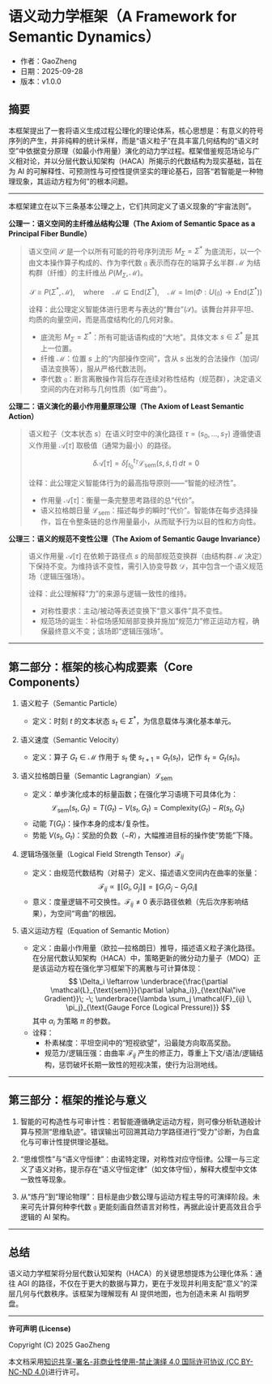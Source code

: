 ﻿# 语义动力学框架（A Framework for Semantic Dynamics）

- 作者：GaoZheng
- 日期：2025-09-28
- 版本：v1.0.0

## 摘要
本框架提出了一套将语义生成过程公理化的理论体系，核心思想是：有意义的符号序列的产生，并非纯粹的统计采样，而是“语义粒子”在具丰富几何结构的“语义时空”中依据变分原理（如最小作用量）演化的动力学过程。框架借鉴规范场论与广义相对论，并以分层代数认知架构（HACA）所揭示的代数结构为现实基础，旨在为 AI 的可解释性、可预测性与可控性提供坚实的理论基石，回答“若智能是一种物理现象，其运动方程为何”的根本问题。

---

本框架建立在以下三条基本公理之上，它们共同定义了语义现象的“宇宙法则”。

**公理一：语义空间的主纤维丛结构公理（The Axiom of Semantic Space as a Principal Fiber Bundle）**

> 语义空间 $\mathcal{S}$ 是一个以所有可能的符号序列流形 $M_{\Sigma} = \Sigma^*$ 为底流形，以一个由文本操作算子构成的、作为李代数 $\mathfrak{g}$ 表示而存在的端算子幺半群 $\mathcal{M}$ 为结构群（纤维）的主纤维丛 $P(M_{\Sigma}, \mathcal{M})$。
>
> $$\mathcal{S} \cong P(\Sigma^*, \mathcal{M}),\quad \text{where}\quad \mathcal{M} \subseteq \mathrm{End}(\Sigma^*),\quad \mathcal{M} = \mathrm{Im}(\Phi: U(\mathfrak{g}) \to \mathrm{End}(\Sigma^*))$$
>
> 诠释：此公理定义智能体进行思考与表达的“舞台”($\mathcal{S}$)。该舞台并非平坦、均质的向量空间，而是高度结构化的几何对象。
> - 底流形 $M_{\Sigma} = \Sigma^*$：所有可能话语构成的“大地”。具体文本 $s\in\Sigma^*$ 是其上一位置。
> - 纤维 $\mathcal{M}$：位置 $s$ 上的“内部操作空间”，含从 $s$ 出发的合法操作（加词/语法变换等），服从严格代数法则。
> - 李代数 $\mathfrak{g}$：断言离散操作背后存在连续对称性结构（规范群），决定语义空间的内在对称与几何性质（如“弯曲”）。

**公理二：语义演化的最小作用量原理公理（The Axiom of Least Semantic Action）**

> 语义粒子（文本状态 $s$）在语义时空中的演化路径 $\tau=(s_0,\dots,s_T)$ 遵循使语义作用量 $\mathcal{A}[\tau]$ 取极值（通常为最小）的路径。
>
> $$\delta\mathcal{A}[\tau]=\delta \int_{t_0}^{t_T} \mathcal{L}_{\text{sem}}(s, \dot{s}, t)\,dt = 0$$
>
> 诠释：此公理定义智能体行为的最高指导原则——“智能的经济性”。
> - 作用量 $\mathcal{A}[\tau]$：衡量一条完整思考路径的总“代价”。
> - 语义拉格朗日量 $\mathcal{L}_{\text{sem}}$：描述每步的瞬时“代价”。智能体在每步选择操作，旨在令整条链的总作用量最小，从而赋予行为以目的性和方向性。

**公理三：语义的规范不变性公理（The Axiom of Semantic Gauge Invariance）**

> 语义作用量 $\mathcal{A}[\tau]$ 在依赖于路径点 $s$ 的局部规范变换群（由结构群 $\mathcal{M}$ 决定）下保持不变。为维持该不变性，需引入协变导数 $\mathcal{D}$，其中包含一个语义规范场（逻辑压强场）。
>
> 诠释：此公理解释“力”的来源与逻辑一致性的维持。
> - 对称性要求：主动/被动等表述变换下“意义事件”具不变性。
> - 规范场的诞生：补偿场感知局部变换并施加“规范力”修正运动方程，确保最终意义不变；该场即“逻辑压强场”。

---

## 第二部分：框架的核心构成要素（Core Components）

1) 语义粒子（Semantic Particle）
   - 定义：时刻 $t$ 的文本状态 $s_t\in\Sigma^*$，为信息载体与演化基本单元。

2) 语义速度（Semantic Velocity）
   - 定义：算子 $G_t\in\mathcal{M}$ 作用于 $s_t$ 使 $s_{t+1}=G_t(s_t)$，记作 $\dot{s}_t = G_t(s_t)$。

3) 语义拉格朗日量（Semantic Lagrangian）$\mathcal{L}_{\text{sem}}$
   - 定义：单步演化成本的标量函数；在强化学习语境下可具体化为：
   $$
   \mathcal{L}_{\text{sem}}(s_t, G_t) = T(G_t) - V(s_t, G_t) = \mathrm{Complexity}(G_t) - R(s_t, G_t)
   $$
   - 动能 $T(G_t)$：操作本身的成本/复杂性。
   - 势能 $V(s_t,G_t)$：奖励的负数（$-R$），大幅推进目标的操作使“势能”下降。

4) 逻辑场强张量（Logical Field Strength Tensor）$\mathcal{F}_{ij}$
   - 定义：由规范代数结构（对易子）定义、描述语义空间内在曲率的张量：
   $$
   \mathcal{F}_{ij} \propto \|[G_i, G_j]\| = \|G_i G_j - G_j G_i\|
   $$
   - 意义：度量逻辑不可交换性。$\mathcal{F}_{ij}\ne 0$ 表示路径依赖（先后次序影响结果），为空间“弯曲”的根因。

5) 语义运动方程（Equation of Semantic Motion）
   - 定义：由最小作用量（欧拉—拉格朗日）推导，描述语义粒子演化路径。在分层代数认知架构（HACA）中，策略更新的微分动力量子（MDQ）正是该运动方程在强化学习框架下的离散与可计算体现：
   $$
   \Delta_i \leftarrow \underbrace{\frac{\partial \mathcal{L}_{\text{sem}}}{\partial \alpha_i}}_{\text{Na\"ive Gradient}}\; -\; \underbrace{\lambda \sum_j \mathcal{F}_{ij} \, \pi_j}_{\text{Gauge Force (Logical Pressure)}}
   $$
   其中 $\alpha_i$ 为策略 $\pi$ 的参数。
   - 诠释：
     - 朴素梯度：平坦空间中的“短视欲望”，沿最陡方向取高奖励。
     - 规范力/逻辑压强：由曲率 $\mathcal{F}_{ij}$ 产生的修正力，尊重上下文/语法/逻辑结构，惩罚破坏长期一致性的短视决策，使行为沿测地线。

---

## 第三部分：框架的推论与意义

1) 智能的可构造性与可审计性：若智能遵循确定运动方程，则可像分析轨道般计算与预测“思维轨迹”。错误输出可回溯其动力学路径进行“受力”诊断，为白盒化与可审计性提供理论基础。

2) “思维惯性”与“语义守恒律”：由诺特定理，对称性对应守恒律。公理一与三定义了语义对称，提示存在“语义守恒定律”（如文体守恒），解释大模型中文体一致性等现象。

3) 从“炼丹”到“理论物理”：目标是由少数公理与运动方程主导的可演绎阶段。未来可先计算何种李代数 $\mathfrak g$ 更能刻画自然语言对称性，再据此设计更高效且合乎逻辑的 AI 架构。

---

## 总结

语义动力学框架将分层代数认知架构（HACA）的关键思想提炼为公理化体系：通往 AGI 的路径，不仅在于更大的数据与算力，更在于发现并利用支配“意义”的深层几何与代数秩序。该框架为理解现有 AI 提供地图，也为创造未来 AI 指明罗盘。

---

**许可声明 (License)**

Copyright (C) 2025 GaoZheng

本文档采用[知识共享-署名-非商业性使用-禁止演绎 4.0 国际许可协议 (CC BY-NC-ND 4.0)](https://creativecommons.org/licenses/by-nc-nd/4.0/deed.zh-Hans)进行许可。
